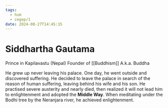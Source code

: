 ```yaml
---
tags:
  - hum
  - cegep/1
date: 2024-08-27T14:45:15
---
```


# Siddhartha Gautama

Prince in Kapilavastu (Nepal)
Founder of [[Buddhism]]
A.k.a. Buddha

He grew up never leaving his palace. One day, he went outside and discovered suffering. He decided to leave the palace in search of the reason of human suffering, leaving behind his wife and his son. He practised severe austerity and nearly died, then realized it will not lead him to enlightenment and adopted the **Middle Way**. When meditating under the Bodhi tree by the Neranjara river, he achieved enlightenment.
